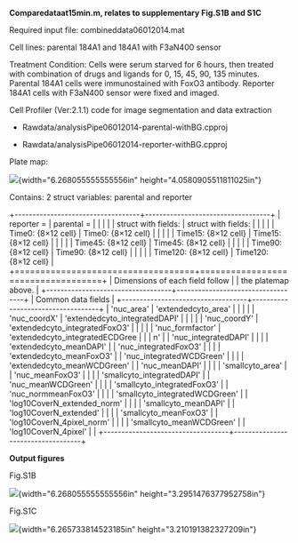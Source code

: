 **Comparedataat15min.m, relates to supplementary Fig.S1B and S1C**

Required input file: combineddata06012014.mat

Cell lines: parental 184A1 and 184A1 with F3aN400 sensor

Treatment Condition: Cells were serum starved for 6 hours, then treated
with combination of drugs and ligands for 0, 15, 45, 90, 135 minutes.
Parental 184A1 cells were immunostained with FoxO3 antibody. Reporter
184A1 cells with F3aN400 sensor were fixed and imaged.

Cell Profiler (Ver:2.1.1) code for image segmentation and data
extraction

-   Rawdata/analysisPipe06012014-parental-withBG.cpproj

-   Rawdata/analysisPipe06012014-reporter-withBG.cpproj

Plate map:

![](media/image1.emf){width="6.268055555555556in"
height="4.0580905511811025in"}

Contains: 2 struct variables: parental and reporter

+-----------------------------------+-----------------------------------+
| reporter =                        | parental =                        |
|                                   |                                   |
| struct with fields:               | struct with fields:               |
|                                   |                                   |
| Time0: {8×12 cell}                | Time0: {8×12 cell}                |
|                                   |                                   |
| Time15: {8×12 cell}               | Time15: {8×12 cell}               |
|                                   |                                   |
| Time45: {8×12 cell}               | Time45: {8×12 cell}               |
|                                   |                                   |
| Time90: {8×12 cell}               | Time90: {8×12 cell}               |
|                                   |                                   |
| Time120: {8×12 cell}              | Time120: {8×12 cell}              |
+===================================+===================================+
| Dimensions of each field follow   |
| the platemap above.               |
+-----------------------------------+-----------------------------------+
| Common data fields                |
+-----------------------------------+-----------------------------------+
| \'nuc\_area\'                     | \'extendedcyto\_area\'            |
|                                   |                                   |
| \'nuc\_coordX\'                   | \'extendedcyto\_integratedDAPI\'  |
|                                   |                                   |
| \'nuc\_coordY\'                   | \'extendedcyto\_integratedFoxO3\' |
|                                   |                                   |
| \'nuc\_formfactor\'               | \'extendedcyto\_integratedECDGree |
|                                   | n\'                               |
| \'nuc\_integratedDAPI\'           |                                   |
|                                   | \'extendedcyto\_meanDAPI\'        |
| \'nuc\_integratedFoxO3\'          |                                   |
|                                   | \'extendedcyto\_meanFoxO3\'       |
| \'nuc\_integratedWCDGreen\'       |                                   |
|                                   | \'extendedcyto\_meanWCDGreen\'    |
| \'nuc\_meanDAPI\'                 |                                   |
|                                   | \'smallcyto\_area\'               |
| \'nuc\_meanFoxO3\'                |                                   |
|                                   | \'smallcyto\_integratedDAPI\'     |
| \'nuc\_meanWCDGreen\'             |                                   |
|                                   | \'smallcyto\_integratedFoxO3\'    |
| \'nuc\_normmeanFoxO3\'            |                                   |
|                                   | \'smallcyto\_integratedWCDGreen\' |
| \'log10CoverN\_extended\_norm\'   |                                   |
|                                   | \'smallcyto\_meanDAPI\'           |
| \'log10CoverN\_extended\'         |                                   |
|                                   | \'smallcyto\_meanFoxO3\'          |
| \'log10CoverN\_4pixel\_norm\'     |                                   |
|                                   | \'smallcyto\_meanWCDGreen\'       |
| \'log10CoverN\_4pixel\'           |                                   |
+-----------------------------------+-----------------------------------+

**Output figures**

Fig.S1B

![](media/image2.emf){width="6.268055555555556in"
height="3.2951476377952758in"}

Fig.S1C

![](media/image3.emf){width="6.265733814523185in"
height="3.210191382327209in"}
